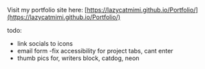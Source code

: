 Visit my portfolio site here:
[https://lazycatmimi.github.io/Portfolio/](https://lazycatmimi.github.io/Portfolio/)

todo:

- link socials to icons
- email form
  -fix accessibility for project tabs, cant enter
- thumb pics for, writers block, catdog, neon
